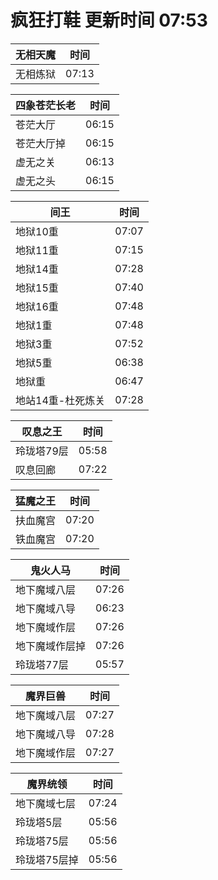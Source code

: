 # 疯狂打鞋 更新时间 07:53

| 无相天魔   | 时间    |
|--------|-------|
| 无相炼狱 | 07:13 |

| 四象苍茫长老   | 时间    |
|--------|-------|
| 苍茫大厅 | 06:15 |
| 苍茫大厅掉 | 06:15 |
| 虚无之关 | 06:13 |
| 虚无之头 | 06:15 |

| 间王   | 时间    |
|--------|-------|
| 地狱10重 | 07:07 |
| 地狱11重 | 07:15 |
| 地狱14重 | 07:28 |
| 地狱15重 | 07:40 |
| 地狱16重 | 07:48 |
| 地狱1重 | 07:48 |
| 地狱3重 | 07:52 |
| 地狱5重 | 06:38 |
| 地狱重 | 06:47 |
| 地站14重-杜死炼关 | 07:28 |

| 叹息之王   | 时间    |
|--------|-------|
| 玲珑塔79层 | 05:58 |
| 叹息回廊 | 07:22 |

| 猛魔之王   | 时间    |
|--------|-------|
| 扶血魔宫 | 07:20 |
| 铁血魔宫 | 07:20 |

| 鬼火人马   | 时间    |
|--------|-------|
| 地下魔域八层 | 07:26 |
| 地下魔域八导 | 06:23 |
| 地下魔域作层 | 07:26 |
| 地下魔域作层掉 | 07:26 |
| 玲珑塔77层 | 05:57 |

| 魔界巨兽   | 时间    |
|--------|-------|
| 地下魔域八层 | 07:27 |
| 地下魔域八导 | 07:28 |
| 地下魔域作层 | 07:27 |

| 魔界统领   | 时间    |
|--------|-------|
| 地下魔域七层 | 07:24 |
| 玲珑塔5层 | 05:56 |
| 玲珑塔75层 | 05:56 |
| 玲珑塔75层掉 | 05:56 |